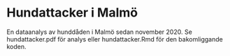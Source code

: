 # Hundattacker i Malmö
En dataanalys av hunddåden i Malmö sedan november 2020.
Se hundattacker.pdf för analys eller hundattacker.Rmd för den bakomliggande koden.